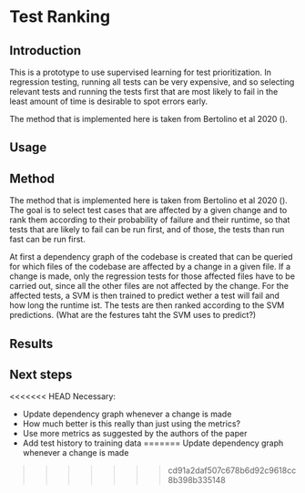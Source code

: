
# Test Ranking

## Introduction

This is a prototype to use supervised learning for test prioritization.
In regression testing, running all tests can be very expensive, and so selecting relevant tests and running the tests first that are most likely to fail in the least amount of time is desirable to spot errors early.

The method that is implemented here is taken from Bertolino et al 2020 (). 

## Usage

## Method

The method that is implemented here is taken from Bertolino et al 2020 (). The goal is to select test cases that are affected by a given change and to rank them according to their probability of failure and their runtime, so that tests that are likely to fail can be run first, and of those, the tests than run fast can be run first.

At first a dependency graph of the codebase is created that can be queried for which files of the codebase are affected by a change in a given file. If a change is made, only the regression tests for those affected files have to be carried out, since all the other files are not affected by the change. For the affected tests, a SVM is then trained to predict wether a test will fail and how long the runtime ist. The tests are then ranked according to the SVM predictions. (What are the festures taht the SVM uses to predict?)

## Results

## Next steps

<<<<<<< HEAD
Necessary:
- Update dependency graph whenever a change is made
- How much better is this really than just using the metrics?
- Use more metrics as suggested by the authors of the paper
- Add test history to training data
=======
Update dependency graph whenever a change is made
>>>>>>> cd91a2daf507c678b6d92c9618cc8b398b335148

